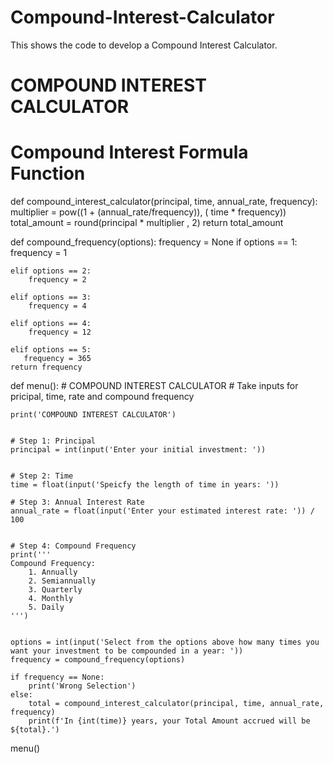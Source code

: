 # Compound-Interest-Calculator
This shows the code to develop a Compound Interest Calculator. 

# COMPOUND INTEREST CALCULATOR

# Compound Interest Formula Function
def compound_interest_calculator(principal, time, annual_rate, frequency):
    multiplier = pow((1 + (annual_rate/frequency)), ( time * frequency))  
    total_amount = round(principal * multiplier , 2)
    return total_amount
    

def compound_frequency(options):
    frequency = None
    if options == 1:
        frequency = 1        
        
    elif options == 2:
        frequency = 2
      
    elif options == 3:
        frequency = 4

    elif options == 4:
        frequency = 12

    elif options == 5:
       frequency = 365  
    return frequency
      
    

def menu():
    # COMPOUND INTEREST CALCULATOR
    # Take inputs for pricipal, time, rate and compound frequency

    print('COMPOUND INTEREST CALCULATOR')


    # Step 1: Principal
    principal = int(input('Enter your initial investment: '))


    # Step 2: Time
    time = float(input('Speicfy the length of time in years: '))

    # Step 3: Annual Interest Rate
    annual_rate = float(input('Enter your estimated interest rate: ')) / 100


    # Step 4: Compound Frequency
    print('''
    Compound Frequency:
        1. Annually
        2. Semiannually
        3. Quarterly
        4. Monthly
        5. Daily
    ''')


    options = int(input('Select from the options above how many times you want your investment to be compounded in a year: '))
    frequency = compound_frequency(options)
 
    if frequency == None:
        print('Wrong Selection')
    else:
        total = compound_interest_calculator(principal, time, annual_rate, frequency)
        print(f'In {int(time)} years, your Total Amount accrued will be ${total}.')

    
menu()


    
    
